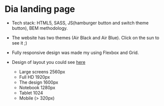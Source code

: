 # Dia landing page
- Tech stack: HTML5, SASS, JS(hamburger button and switch theme button), BEM methodology.
- The website has two themes (Air Black and Air Blue). Click on the sun to see it ;)
- Fully responsive design was made my using Flexbox and Grid.
- Design of layout you could see [here](https://www.figma.com/file/vhfzZ7SqWGkMGd5iCDdBCy/Dia-New?node-id=0%3A1)

  - Large screens 2560px
  - Full HD 1920px
  - The design 1600px
  - Notebook 1280px
  - Tablet 1024
  - Mobile (> 320px)

